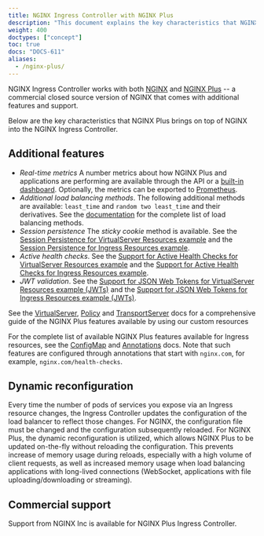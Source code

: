 ```yaml
---
title: NGINX Ingress Controller with NGINX Plus
description: "This document explains the key characteristics that NGINX Plus brings on top of NGINX into the NGINX Ingress Controller."
weight: 400
doctypes: ["concept"]
toc: true
docs: "DOCS-611"
aliases:
  - /nginx-plus/
---
```



NGINX Ingress Controller works with both [NGINX](https://nginx.org/) and [NGINX Plus](https://www.nginx.com/products/nginx/) -- a commercial closed source version of NGINX that comes with additional features and support.

Below are the key characteristics that NGINX Plus brings on top of NGINX into the NGINX Ingress Controller.

## Additional features

* *Real-time metrics* A number metrics about how NGINX Plus and applications are performing are available through the API or a [built-in dashboard](https://docs.nginx.com/nginx-ingress-controller/logging-and-monitoring/status-page/). Optionally, the metrics can be exported to [Prometheus](https://docs.nginx.com/nginx-ingress-controller/logging-and-monitoring/prometheus/).
* *Additional load balancing methods*. The following additional methods are available: `least_time` and `random two least_time` and their derivatives. See the [documentation](https://nginx.org/en/docs/http/ngx_http_upstream_module.html) for the complete list of load balancing methods.
* *Session persistence* The *sticky cookie* method is available. See the [Session Persistence for VirtualServer Resources example](https://github.com/nginxinc/kubernetes-ingress/tree/v2.3.0/examples/custom-resources/session-persistence) and the [Session Persistence for Ingress Resources example](https://github.com/nginxinc/kubernetes-ingress/tree/v2.3.0/examples/ingress-resources/session-persistence).
* *Active health checks*. See the [Support for Active Health Checks for VirtualServer Resources example](https://github.com/nginxinc/kubernetes-ingress/tree/v2.3.0/examples/custom-resources/health-checks) and the [Support for Active Health Checks for Ingress Resources example](https://github.com/nginxinc/kubernetes-ingress/tree/v2.3.0/examples/ingress-resources/health-checks).
* *JWT validation*. See the [Support for JSON Web Tokens for VirtualServer Resources example (JWTs)](https://github.com/nginxinc/kubernetes-ingress/tree/v2.3.0/examples/custom-resources/jwt) and the [Support for JSON Web Tokens for Ingress Resources example (JWTs)](https://github.com/nginxinc/kubernetes-ingress/tree/v2.3.0/examples/ingress-resources/jwt).

See the [VirtualServer](https://docs.nginx.com/nginx-ingress-controller/configuration/virtualserver-and-virtualserverroute-resources.md), [Policy](https://docs.nginx.com/nginx-ingress-controller/configuration/policy-resource.md) and [TransportServer](https://docs.nginx.com/nginx-ingress-controller/configuration/virtualserver-and-virtualserverroute-resources.md) docs  for a comprehensive guide of the NGINX Plus features available by using our custom resources

For the complete list of available NGINX Plus features available for Ingress resources, see the [ConfigMap](https://docs.nginx.com/nginx-ingress-controller/configuration/global-configuration/configmap-resource/) and [Annotations](https://docs.nginx.com/nginx-ingress-controller/configuration/ingress-resources/advanced-configuration-with-annotations/) docs. Note that such features are configured through annotations that start with `nginx.com`, for example, `nginx.com/health-checks`.

## Dynamic reconfiguration

Every time the number of pods of services you expose via an Ingress resource changes, the Ingress Controller updates the configuration of the load balancer to reflect those changes. For NGINX, the configuration file must be changed and the configuration subsequently reloaded. For NGINX Plus, the dynamic reconfiguration is utilized, which allows NGINX Plus to be updated on-the-fly without reloading the configuration. This prevents increase of memory usage during reloads, especially with a high volume of client requests, as well as increased memory usage when load balancing applications with long-lived connections (WebSocket, applications with file uploading/downloading or streaming).

## Commercial support

Support from NGINX Inc is available for NGINX Plus Ingress Controller.
